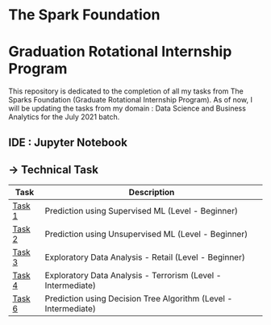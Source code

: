 # The Spark Foundation
# Graduation Rotational Internship Program
This repository is dedicated to the completion of all my tasks from The Sparks Foundation (Graduate Rotational Internship Program). As of now, I will be updating the tasks from my domain : Data Science and Business Analytics for the July 2021 batch.

## IDE : Jupyter Notebook

## -> Technical Task  

|Task|Description|
|---|---|
|[Task 1](https://github.com/VaibhavBichave/TSF-GRIP/tree/main/TSF%20Task-1)|Prediction using Supervised ML (Level - Beginner)|
|[Task 2](https://github.com/VaibhavBichave/TSF-GRIP/tree/main/TSF%20Task-2)|Prediction using Unsupervised ML (Level - Beginner)|
|[Task 3](https://github.com/VaibhavBichave/TSF-GRIP/tree/main/TSF%20Task-3)|Exploratory Data Analysis - Retail (Level - Beginner)|
|[Task 4](https://github.com/VaibhavBichave/TSF-GRIP/tree/main/TSF%20Task-4)|Exploratory Data Analysis - Terrorism (Level - Intermediate)|
|[Task 6](https://github.com/VaibhavBichave/TSF-GRIP/tree/main/TSF%20Task-6)|Prediction using Decision Tree Algorithm (Level - Intermediate)|




